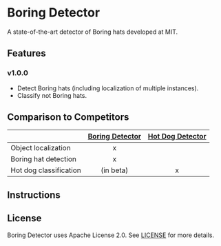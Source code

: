 # Boring Detector

A state-of-the-art detector of Boring hats developed at MIT. 

## Features

### v1.0.0

* Detect Boring hats (including localization of multiple instances).
* Classify not Boring hats.

## Comparison to Competitors

|                        |   [Boring Detector][1]  |  [Hot Dog Detector][1]  |
| ---------------------- |:-----------------------:|:-----------------------:|
| Object localization    |            x            |                         |
| Boring hat detection   |            x            |                         |
| Hot dog classification |        (in beta)        |            x            |

[1]: https://lex.mit.edu/boring
[2]: https://play.google.com/store/apps/details?id=com.seefoodtechnologies.nothotdog&hl=en

## Instructions


## License

Boring Detector uses Apache License 2.0. See
[LICENSE](https://github.com/lexfridman/boring-detector/blob/master/LICENSE) for more details.
